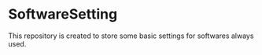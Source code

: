 # SoftwareSetting

This repository is created to store some basic settings for
softwares always used.
